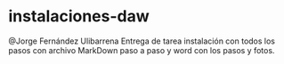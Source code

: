 # instalaciones-daw
@Jorge Fernández Ulibarrena
Entrega de tarea instalación con todos los pasos con archivo MarkDown paso a paso y word con los pasos y fotos.

